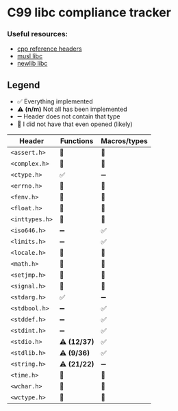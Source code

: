 # C99 libc compliance tracker

### Useful resources:

- [cpp reference headers](https://en.cppreference.com/w/c/header)
- [musl libc](https://git.musl-libc.org/cgit/musl/tree/)
- [newlib libc](https://sourceware.org/git/?p=newlib-cygwin.git;a=tree)

## Legend

- ✅ Everything implemented
- ⚠️ **(n/m)** Not all has been implemented
- ➖ Header does not contain that type
- 🚫 I did not have that even opened (likely)

| Header         | Functions      | Macros/types |
|----------------|----------------|--------------|
| `<assert.h>`   | 🚫             | 🚫           |
| `<complex.h>`  | 🚫             | 🚫           |
| `<ctype.h>`    | ✅              | ➖            |
| `<errno.h>`    | 🚫             | 🚫           |
| `<fenv.h>`     | 🚫             | 🚫           |
| `<float.h>`    | 🚫             | 🚫           |
| `<inttypes.h>` | 🚫             | 🚫           |
| `<iso646.h>`   | ➖              | ✅            |
| `<limits.h>`   | ➖              | ✅            |
| `<locale.h>`   | 🚫             | 🚫           |
| `<math.h>`     | 🚫             | 🚫           |
| `<setjmp.h>`   | 🚫             | 🚫           |
| `<signal.h>`   | 🚫             | 🚫           |
| `<stdarg.h>`   | ✅              | ➖            |
| `<stdbool.h>`  | ➖              | ✅            |
| `<stddef.h>`   | ➖              | ✅            |
| `<stdint.h>`   | ➖              | ✅            |
| `<stdio.h>`    | ⚠️ **(12/37)** | ✅            |
| `<stdlib.h>`   | ⚠️ **(9/36)**  | ✅            |
| `<string.h>`   | ⚠️ **(21/22)** | ➖            |
| `<time.h>`     | 🚫             | 🚫           |
| `<wchar.h>`    | 🚫             | 🚫           |
| `<wctype.h>`   | 🚫             | 🚫           |

